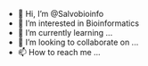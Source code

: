 - 👋 Hi, I’m @Salvobioinfo
- 👀 I’m interested in Bioinformatics
- 🌱 I’m currently learning ...
- 💞️ I’m looking to collaborate on ...
- 📫 How to reach me ...

<!---
Salvobioinfo/Salvobioinfo is a ✨ special ✨ repository because its `README.md` (this file) appears on your GitHub profile.
You can click the Preview link to take a look at your changes.
--->
